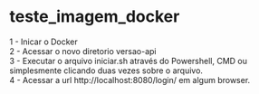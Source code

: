 # teste_imagem_docker
1 - Inicar o Docker           
2 - Acessar o novo diretorio versao-api                 
3 - Executar o arquivo iniciar.sh através do Powershell, CMD ou simplesmente clicando duas vezes sobre o arquivo.           
4 - Acessar a url http://localhost:8080/login/ em algum browser.
